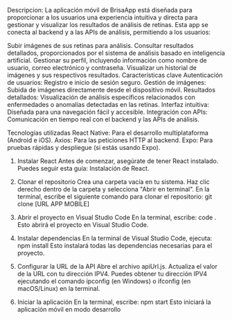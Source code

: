 Descripcion: 
La aplicación móvil de BrisaApp está diseñada para proporcionar a los usuarios una experiencia intuitiva y directa para gestionar y visualizar los resultados de análisis de retinas. Esta app se conecta al backend y a las APIs de análisis, permitiendo a los usuarios:

Subir imágenes de sus retinas para análisis.
Consultar resultados detallados, proporcionados por el sistema de análisis basado en inteligencia artificial.
Gestionar su perfil, incluyendo información como nombre de usuario, correo electrónico y contraseña.
Visualizar un historial de imágenes y sus respectivos resultados.
Características clave
Autenticación de usuarios: Registro e inicio de sesión seguro.
Gestión de imágenes: Subida de imágenes directamente desde el dispositivo móvil.
Resultados detallados: Visualización de análisis específicos relacionados con enfermedades o anomalías detectadas en las retinas.
Interfaz intuitiva: Diseñada para una navegación fácil y accesible.
Integración con APIs: Comunicación en tiempo real con el backend y las APIs de análisis.

Tecnologías utilizadas
React Native: Para el desarrollo multiplataforma (Android e iOS).
Axios: Para las peticiones HTTP al backend.
Expo: Para pruebas rápidas y despliegue (si estás usando Expo).

1. Instalar React
Antes de comenzar, asegúrate de tener React instalado. Puedes seguir esta guía:
Instalación de React.

2. Clonar el repositorio
Crea una carpeta vacía en tu sistema.
Haz clic derecho dentro de la carpeta y selecciona "Abrir en terminal".
En la terminal, escribe el siguiente comando para clonar el repositorio:
git clone [URL APP MOBILE]
3. Abrir el proyecto en Visual Studio Code
En la terminal, escribe:
code .
Esto abrirá el proyecto en Visual Studio Code.
4. Instalar dependencias
En la terminal de Visual Studio Code, ejecuta:
npm install
Esto instalará todas las dependencias necesarias para el proyecto.

5. Configurar la URL de la API
Abre el archivo apiUrl.js.
Actualiza el valor de la URL con tu dirección IPV4.
Puedes obtener tu dirección IPV4 ejecutando el comando ipconfig (en Windows) o ifconfig (en macOS/Linux) en la terminal.
6. Iniciar la aplicación
En la terminal, escribe:
npm start
Esto iniciará la aplicación móvil en modo desarrollo
